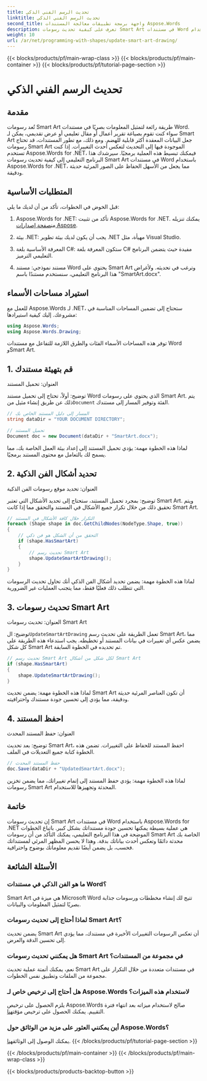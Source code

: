 ```yaml
---
title: تحديث الرسم الفني الذكي
linktitle: تحديث الرسم الفني الذكي
second_title: واجهة برمجة تطبيقات معالجة المستندات Aspose.Words
description: تعرف على كيفية تحديث رسومات Smart Art في مستندات Word باستخدام Aspose.Words for .NET من خلال هذا الدليل التفصيلي. تأكد من دقة الرسومات التي ترسمها دائمًا.
weight: 10
url: /ar/net/programming-with-shapes/update-smart-art-drawing/
---
```


{{< blocks/products/pf/main-wrap-class >}}
{{< blocks/products/pf/main-container >}}
{{< blocks/products/pf/tutorial-page-section >}}

# تحديث الرسم الفني الذكي

## مقدمة

تُعد رسومات Smart Art طريقة رائعة لتمثيل المعلومات بصريًا في مستندات Word. سواء كنت تقوم بصياغة تقرير أعمال أو مقال تعليمي أو عرض تقديمي، يمكن لـ Smart Art جعل البيانات المعقدة أكثر قابلية للهضم. ومع ذلك، مع تطور المستندات، قد تحتاج رسومات Smart Art الموجودة فيها إلى التحديث لتعكس أحدث التغييرات. إذا كنت تستخدم Aspose.Words for .NET، فيمكنك تبسيط هذه العملية برمجيًا. سيرشدك هذا البرنامج التعليمي إلى كيفية تحديث رسومات Smart Art في مستندات Word باستخدام Aspose.Words for .NET، مما يجعل من الأسهل الحفاظ على الصور المرئية حديثة ودقيقة.

## المتطلبات الأساسية

قبل الخوض في الخطوات، تأكد من أن لديك ما يلي:

1.  Aspose.Words for .NET: تأكد من تثبيت Aspose.Words for .NET. يمكنك تنزيله من[صفحة إصدارات Aspose](https://releases.aspose.com/words/net/).

2. بيئة .NET: يجب أن يكون لديك بيئة تطوير .NET مهيأة، مثل Visual Studio.

3. المعرفة الأساسية بلغة C#: ستكون المعرفة بلغة C# مفيدة حيث يتضمن البرنامج التعليمي الترميز.

4. مستند نموذجي: مستند Word يحتوي على Smart Art وترغب في تحديثه. ولأغراض هذا البرنامج التعليمي، سنستخدم مستندًا باسم "SmartArt.docx".

## استيراد مساحات الأسماء

للعمل مع Aspose.Words لـ .NET، ستحتاج إلى تضمين المساحات المناسبة في مشروعك. إليك كيفية استيرادها:

```csharp
using Aspose.Words;
using Aspose.Words.Drawing;
```

توفر هذه المساحات الأسماء الفئات والطرق اللازمة للتفاعل مع مستندات Word وSmart Art.

## 1. قم بتهيئة مستندك

العنوان: تحميل المستند

توضيح:
 أولاً، تحتاج إلى تحميل مستند Word الذي يحتوي على رسومات Smart Art. يتم ذلك عن طريق إنشاء مثيل من`Document` الفئة وتوفير المسار إلى مستندك.

```csharp
// المسار إلى دليل المستند الخاص بك
string dataDir = "YOUR DOCUMENT DIRECTORY";

// تحميل المستند
Document doc = new Document(dataDir + "SmartArt.docx");
```

لماذا هذه الخطوة مهمة:
يؤدي تحميل المستند إلى إعداد بيئة العمل الخاصة بك، مما يسمح لك بالتعامل مع محتوى المستند برمجيًا.

## 2. تحديد أشكال الفن الذكية

العنوان: تحديد موقع رسومات الفن الذكية

توضيح:
بمجرد تحميل المستند، ستحتاج إلى تحديد الأشكال التي تعتبر Smart Art. ويتم تحقيق ذلك من خلال تكرار جميع الأشكال في المستند والتحقق مما إذا كانت Smart Art.

```csharp
// التكرار خلال كافة الأشكال في المستند
foreach (Shape shape in doc.GetChildNodes(NodeType.Shape, true))
{
    // التحقق من أن الشكل هو فن ذكي
    if (shape.HasSmartArt)
    {
        // تحديث رسم Smart Art
        shape.UpdateSmartArtDrawing();
    }
}
```

لماذا هذه الخطوة مهمة:
يضمن تحديد أشكال الفن الذكي أنك تحاول تحديث الرسومات التي تتطلب ذلك فعليًا فقط، مما يتجنب العمليات غير الضرورية.

## 3. تحديث رسومات Smart Art

العنوان: تحديث رسومات Smart Art

توضيح:
 ال`UpdateSmartArtDrawing` تعمل الطريقة على تحديث رسم Smart Art، مما يضمن عكس أي تغييرات في بيانات المستند أو تخطيطه. يجب استدعاء هذه الطريقة على كل شكل Smart Art تم تحديده في الخطوة السابقة.

```csharp
// تحديث رسم Smart Art لكل شكل من أشكال Smart Art
if (shape.HasSmartArt)
{
    shape.UpdateSmartArtDrawing();
}
```

لماذا هذه الخطوة مهمة:
يضمن تحديث Smart Art أن تكون العناصر المرئية حديثة ودقيقة، مما يؤدي إلى تحسين جودة مستندك واحترافيته.

## 4. احفظ المستند

العنوان: حفظ المستند المحدث

توضيح:
بعد تحديث Smart Art، احفظ المستند للحفاظ على التغييرات. تضمن هذه الخطوة كتابة جميع التعديلات في الملف.

```csharp
// حفظ المستند المحدث
doc.Save(dataDir + "UpdatedSmartArt.docx");
```

لماذا هذه الخطوة مهمة:
يؤدي حفظ المستند إلى إتمام تغييراتك، مما يضمن تخزين رسومات Smart Art المحدثة وتجهيزها للاستخدام.

## خاتمة

إن تحديث رسومات Smart Art في مستندات Word باستخدام Aspose.Words for .NET هي عملية بسيطة يمكنها تحسين جودة مستنداتك بشكل كبير. باتباع الخطوات الموضحة في هذا البرنامج التعليمي، يمكنك التأكد من أن رسومات Smart Art الخاصة بك محدثة دائمًا وتعكس أحدث بياناتك بدقة. وهذا لا يحسن المظهر المرئي لمستنداتك فحسب، بل يضمن أيضًا تقديم معلوماتك بوضوح واحترافية.

## الأسئلة الشائعة

### ما هو الفن الذكي في مستندات Word؟
Smart Art هي ميزة في Microsoft Word تتيح لك إنشاء مخططات ورسومات جذابة بصريًا لتمثيل المعلومات والبيانات.

### لماذا أحتاج إلى تحديث رسومات Smart Art؟
يضمن تحديث Smart Art أن تعكس الرسومات التغييرات الأخيرة في مستندك، مما يؤدي إلى تحسين الدقة والعرض.

### هل يمكنني تحديث رسومات Smart Art في مجموعة من المستندات؟
نعم، يمكنك أتمتة عملية تحديث Smart Art في مستندات متعددة من خلال التكرار على مجموعة من الملفات وتطبيق نفس الخطوات.

### هل أحتاج إلى ترخيص خاص لـ Aspose.Words لاستخدام هذه الميزات؟
 يلزم الحصول على ترخيص Aspose.Words صالح لاستخدام ميزاته بعد انتهاء فترة التقييم. يمكنك الحصول على ترخيص مؤقت[هنا](https://purchase.aspose.com/temporary-license/).

### أين يمكنني العثور على مزيد من الوثائق حول Aspose.Words؟
 يمكنك الوصول إلى الوثائق[هنا](https://reference.aspose.com/words/net/).
{{< /blocks/products/pf/tutorial-page-section >}}

{{< /blocks/products/pf/main-container >}}
{{< /blocks/products/pf/main-wrap-class >}}

{{< blocks/products/products-backtop-button >}}
